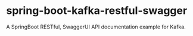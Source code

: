 # spring-boot-kafka-restful-swagger
A SpringBoot RESTful, SwaggerUI API documentation example for Kafka.
